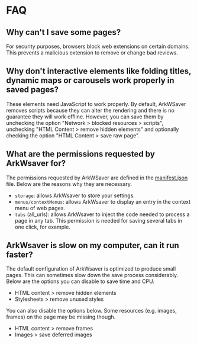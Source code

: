# FAQ

## Why can't I save some pages?

For security purposes, browsers block web extensions on certain domains. This prevents a malicious extension to remove or change bad reviews.

## Why don't interactive elements like folding titles, dynamic maps or carousels work properly in saved pages?

These elements need JavaScript to work properly. By default, ArkWSaver removes scripts because they can alter the rendering and there is no guarantee they will work offline. However, you can save them by unchecking the option "Network > blocked resources > scripts", unchecking "HTML Content > remove hidden elements" and optionally checking the option "HTML Content > save raw page".

## What are the permissions requested by ArkWsaver for?

The permissions requested by ArkWSaver are defined in the [manifest.json](https://github.com/brobles82/arkWsaver/blob/main/manifest.json) file. Below are the reasons why they are necessary.

- `storage`: allows ArkWsaver to store your settings.
- `menus/contextMenus`: allows ArkWsaver to display an entry in the context menu of web pages.
- `tabs` (all_urls): allows ArkWsaver to inject the code needed to process a page in any tab. This permission is needed for saving several tabs in one click, for example.

## ArkWsaver is slow on my computer, can it run faster?

The default configuration of ArkWsaver is optimized to produce small pages. This can sometimes slow down the save process considerably. Below are the options you can disable to save time and CPU.

- HTML content > remove hidden elements
- Stylesheets > remove unused styles

You can also disable the options below. Some resources (e.g. images, frames) on the page may be missing though.

- HTML content > remove frames
- Images > save deferred images
